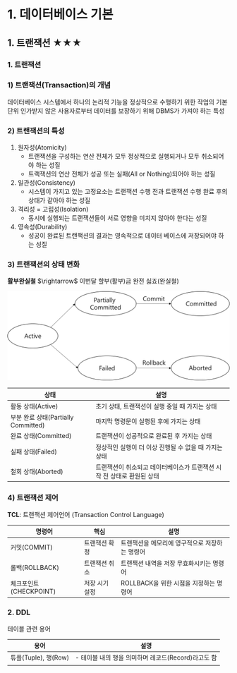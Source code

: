 # 1. 데이터베이스 기본
## 1. 트랜잭션 ★★★
### 1. 트랜잭션
### 1) 트랜잭션(Transaction)의 개념
데이터베이스 시스템에서 하나의 논리적 기능을 정상적으로 수행하기 위한 작업의 기본 단위
인가받지 않은 사용자로부터 데이터를 보장하기 위해 DBMS가 가져야 하는 특성

### 2) 트랜잭션의 특성
1. 원자성(Atomicity)  
   - 트랜잭션을 구성하는 연산 전체가 모두 정상적으로 실행되거나 모두 취소되어야 하는 성질
   - 트랙잭션의 연산 전체가 성공 또는 실패(All or Nothing)되어야 하는 성질
2. 일관성(Consistency)
   - 시스템이 가지고 있는 고정요소는 트랜잭션 수행 전과 트랜잭션 수행 완료 후의 상태가 같아야 하는 성질
3. 격리성 = 고립성(Isolation)
   - 동시에 실행되는 트랜잭션들이 서로 영향을 미치지 않아야 한다는 성질
4. 영속성(Durability)
   - 성공이 완료된 트랜잭션의 결과는 영속적으로 데이터 베이스에 저장되어야 하는 성질

### 3) 트랜잭션의 상태 변화
**활부완실철** $\rightarrow\$ 이번달 할부(활부)금 완전 싫죠(완실철)

![img.png](트랜잭션의_상태전이도.png)

|상태| 설명                  |
|---|-------------------------------|
|활동 상태(Active)| 초기 상태, 트랜잭션이 실행 중일 때 가지는 상태  |
|부분 완료 상태(Partially Committed)| 마지막 명령문이 실행된 후에 가지는 상태       |
|완료 상태(Committed)|트랜잭션이 성공적으로 완료된 후 가지는 상태|
|실패 상태(Failed)|정상적인 실행이 더 이상 진행될 수 없을 때 가지는 상태|
|철회 상태(Aborted)|트랜잭션이 취소되고 데이터베이스가 트랜잭션 시작 전 상태로 환원된 상태|

### 4) 트랜잭션 제어
**TCL**: 트랜잭션 제어언어 (Transaction Control Language)

|명령어|핵심|설명|
|----|---|----|
|커밋(COMMIT)| 트랜잭션 확정|트랜잭션을 메모리에 영구적으로 저장하는 명령어|
|롤백(ROLLBACK)|트랜잭션 취소| 트랜잭션 내역을 저장 무효화시키는 명령어|
|체크포인트(CHECKPOINT)|저장 시기 설정|ROLLBACK을 위한 시점을 지정하는 명령어|

### 2. DDL

테이블 관련 용어

| 용어                | 설명                                  |
|-------------------|-------------------------------------|
| 튜플(Tuple), 행(Row) | - 테이블 내의 행을 의미하며 레코드(Record)라고도 함  |
|                   |                                     |
